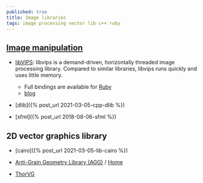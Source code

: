 ```yaml
---
published: true
title: Image libraries
tags: image processing vector lib c++ ruby
---
```

## [Image manipulation](https://stackoverflow.com/questions/1610210/c-graphic-drawing-library)
- [libVIPS](https://jcupitt.github.io/libvips/):
  libvips is a demand-driven, horizontally threaded image processing library. Compared to similar libraries, libvips runs quickly and uses little memory.
  	- Full bindings are available for [Ruby](https://github.com/libvip/ruby-vips)
    - [blog](http://libvips.blogspot.com/)
    
- [dlib]({% post_url 2021-03-05-cpp-dlib %})
- [sfml]({% post_url 2018-08-06-sfml %})

## 2D vector graphics library
- [cairo]({% post_url 2021-03-05-lib-cairo %})
    
- [Anti-Grain Geometry Library (AGG)](https://github.com/ghaerr/agg-2.6) / [Home](http://antigrain.com/)

- [ThorVG](https://github.com/Samsung/thorvg)
